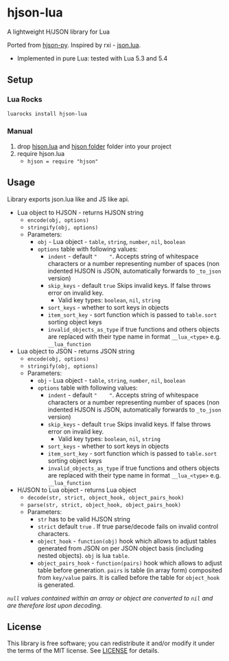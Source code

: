 # hjson-lua
A lightweight H/JSON library for Lua

Ported from [hjson-py](https://github.com/hjson/hjson-py). Inspired by rxi - [json.lua](https://github.com/rxi/json.lua).

* Implemented in pure Lua: tested with Lua 5.3 and 5.4

## Setup

### Lua Rocks

```sh
luarocks install hjson-lua
```
### Manual

1. drop [hjson.lua](tree/master/hjson.lua) and [hjson folder](tree/master/hjson) folder into your project
2. require hjson.lua
   * `hjson = require "hjson"`

## Usage

Library exports json.lua like and JS like api.

- Lua object to HJSON - returns HJSON string
  - `encode(obj, options)` 
  - `stringify(obj, options)`
  - Parameters:
    - `obj` - Lua object - `table`, `string`, `number`, `nil`, `boolean`
    - `options` table with following values:
      - `indent` - default `"    "`. Accepts string of whitespace characters or a number representing number of spaces (non indented HJSON is JSON, automatically forwards to `_to_json` version)
      - `skip_keys` - default `true`  Skips invalid keys. If false throws error on invalid key.
        - Valid key types: `boolean`, `nil`, `string`
      - `sort_keys` - whether to sort keys in objects
      - `item_sort_key` - sort function which is passed to `table.sort` sorting object keys 
      - `invalid_objects_as_type` if true functions and others objects are replaced with their type name in format `__lua_<type>` e.g. `__lua_function`
- Lua object to JSON - returns JSON string
  - `encode(obj, options)` 
  - `stringify(obj, options)`
  - Parameters:
    - `obj` - Lua object - `table`, `string`, `number`, `nil`, `boolean`
    - `options` table with following values:
      - `indent` - default `"    "`. Accepts string of whitespace characters or a number representing number of spaces (non indented HJSON is JSON, automatically forwards to `_to_json` version)
      - `skip_keys` - default `true`  Skips invalid keys. If false throws error on invalid key.
        - Valid key types: `boolean`, `nil`, `string`
      - `sort_keys` - whether to sort keys in objects
      - `item_sort_key` - sort function which is passed to `table.sort` sorting object keys 
      - `invalid_objects_as_type` if true functions and others objects are replaced with their type name in format `__lua_<type>` e.g. `__lua_function`
- H/JSON to Lua object - returns Lua object
    - `decode(str, strict, object_hook, object_pairs_hook)`
    - `parse(str, strict, object_hook, object_pairs_hook)`
    - Parameters:
      - `str` has to be valid HJSON string
      - `strict` default `true` . If true parse/decode fails on invalid control characters.
      - `object_hook` - `function(obj)` hook which allows to adjust tables generated from JSON on per JSON object basis (including nested objects). `obj` is lua `table`.
      - `object_pairs_hook` - `function(pairs)` hook which allows to adjust table before generation. `pairs` is table (in array form) composited from `key/value` pairs. It is called before the table for `object_hook` is generated.

*`null` values contained within an array or object are converted to `nil` and are therefore lost upon decoding.*

## License
This library is free software; you can redistribute it and/or modify it under
the terms of the MIT license. See [LICENSE](LICENSE) for details.